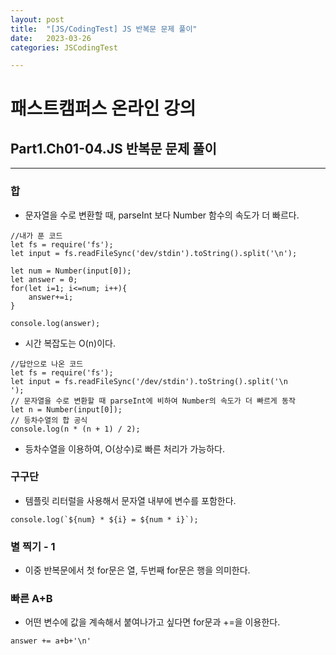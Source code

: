 ```yaml
---
layout: post
title:  "[JS/CodingTest] JS 반복문 문제 풀이"
date:   2023-03-26
categories: JSCodingTest

---
```


# 패스트캠퍼스 온라인 강의 
## Part1.Ch01-04.JS 반복문 문제 풀이

--- 

### 합

* 문자열을 수로 변환할 때, parseInt 보다 Number 함수의 속도가 더 빠르다. 

```
//내가 푼 코드
let fs = require('fs');
let input = fs.readFileSync('dev/stdin').toString().split('\n');

let num = Number(input[0]);
let answer = 0;
for(let i=1; i<=num; i++){
    answer+=i;
}

console.log(answer);
```

* 시간 복잡도는 O(n)이다.

```
//답안으로 나온 코드
let fs = require('fs');
let input = fs.readFileSync('/dev/stdin').toString().split('\n
');
// 문자열을 수로 변환할 때 parseInt에 비하여 Number의 속도가 더 빠르게 동작
let n = Number(input[0]);
// 등차수열의 합 공식
console.log(n * (n + 1) / 2);
```

* 등차수열을 이용하여, O(상수)로 빠른 처리가 가능하다. 


### 구구단

* 템플릿 리터럴을 사용해서 문자열 내부에 변수를 포함한다. 
``` 
console.log(`${num} * ${i} = ${num * i}`); 
```


### 별 찍기 - 1

* 이중 반복문에서 첫 for문은 열, 두번째 for문은 행을 의미한다.

### 빠른 A+B

* 어떤 변수에 값을 계속해서 붙여나가고 싶다면 for문과 +=을 이용한다.

```
answer += a+b+'\n'
```


